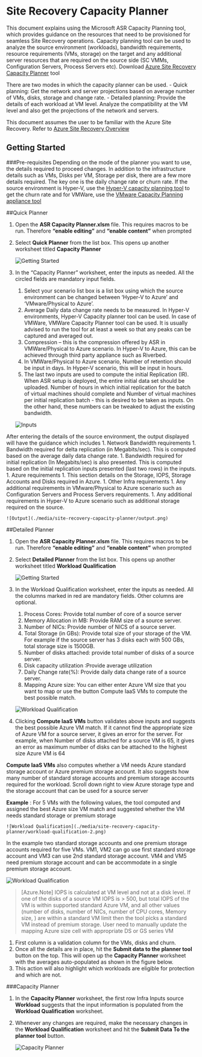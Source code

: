 <properties
	pageTitle="Site Recovery Capacity Planner | Microsoft Azure" 
	description="Azure Site Recovery coordinates the replication, failover and recovery of virtual machines and physical servers located on on-premises to Azure or to a secondary on-premises site." 
	services="site-recovery" 
	documentationCenter="" 
	authors="prateek9us" 
	manager="abhiag" 
	editor=""/>

<tags 
	ms.service="site-recovery" 
	ms.devlang="na"
	ms.topic="article"
	ms.tgt_pltfrm="na"
	ms.workload="storage-backup-recovery" 
	ms.date="11/27/2015" 
	ms.author="pratshar"/>

# Site Recovery Capacity Planner

This document explains using the Microsoft ASR Capacity Planning tool, which provides guidance on the resources that need to be provisioned for seamless Site Recovery operations. 
Capacity planning tool can be used to analyze the source environment (workloads), bandwidth requirements, resource requirements (VMs, storage) on the target and any additional server resources that are required on the source side (SC VMMs, Configuration Servers, Process Servers etc).  Download [Azure Site Recovery Capacity Planner](http://aka.ms/asr-capacity-planner-excel) tool
 
There are two modes in which the capacity planner can be used. 
    -	Quick planning: Get the network and server projections based on average number of VMs, disks, storage and change rate. 
    -	Detailed planning: Provide the details of each workload at VM level. Analyze the compatibility at the VM level and also get the projections of the network and servers.
     
This document assumes the user to be familiar with the Azure Site Recovery. Refer to [Azure Site Recovery Overview](site-recovery-overview)  

## Getting Started
###Pre-requisites
Depending on the mode of the planner you want to use, the details required to proceed changes. In addition to the infrastructure details such as VMs, Disks per VM, Storage per disk, there are a few more details required. The key one is the daily change rate or churn rate. If the source environment is Hyper-V, use the [Hyper-V capacity planning tool](https://www.microsoft.com/en-in/download/details.aspx?id=39057) to get the churn rate and for VMWare, use the [VMware Capacity Planning appliance tool](https://labs.vmware.com/flings/vsphere-replication-capacity-planning-appliance)

##Quick Planner
1.	Open the **ASR Capacity Planner.xlsm** file. This requires macros to be run. Therefore **“enable editing”** and **“enable content”** when prompted 
1.	Select **Quick Planner** from the list box. This opens up another worksheet titled **Capacity Planner**

	![Getting Started](./media/site-recovery-capacity-planner/getting-started.png)

1.	In the “Capacity Planner” worksheet, enter the inputs as needed. All the circled fields are mandatory input fields. 
	1.	Select your scenario list box is a list box using which the source environment can be changed between ‘Hyper-V to Azure’ and ‘VMware/Physical to Azure’.
	1. 	Average Daily data change rate needs to be measured. In Hyper-V environments, Hyper-V Capacity planner tool can be used. In case of VMWare, VMWare Capacity Planner tool can be used. It is usually advised to run the tool for at least a week so that any peaks can be captured and averaged out. 
	1. 	Compression – this is the compression offered by ASR in VMWare/Physical to Azure scenario. In Hyper-V to Azure, this can be achieved through third party appliance such as Riverbed. 
	1. In VMWare/Physical to Azure scenario, Number of retention should be input in days. In Hyper-V scenario, this will be input in hours. 
	1. The last two inputs are used to compute the initial Replication (IR). When ASR setup is deployed, the entire initial data set should be uploaded. Number of hours in which initial replication for the batch of virtual machines should complete and Number of virtual machines per initial replication batch - this is desired to be taken as inputs. On the other hand, these numbers can be tweaked to adjust the existing bandwidth. 

	![Inputs](./media/site-recovery-capacity-planner/inputs.png)

After entering the details of the source environment, the output displayed will have the guidance which includes
	1.	Network Bandwidth requirements
		1. Bandwidth required for delta replication (in Megabits/sec). This is computed based on the average daily data change rate. 
		1. Bandwidth required for initial replication (In Megabits/sec) is also presented. This is computed based on the initial replication inputs presented (last two rows) in the inputs. 
	1.	Azure requirements
		1. 	This section details on the Storage, IOPS, Storage Accounts and Disks required in Azure. 
	1. 	Other Infra requirements 
		1. Any additional requirements in VMware/Physical to Azure scenario such as Configuration Servers and Process Servers requirements. 
		1. 	Any additional requirements in Hyper-V to Azure scenario such as additional storage required on the source.
			
	![Output](./media/site-recovery-capacity-planner/output.png)
 
##Detailed Planner

1.	Open the **ASR Capacity Planner.xlsm** file. This requires macros to be run. Therefore **“enable editing”** and **“enable content”** when prompted 
1.	Select **Detailed Planner** from the list box. This opens up another worksheet titled **Workload Qualification**

	![Getting Started](./media/site-recovery-capacity-planner/getting-started-2.png)


1.	In the Workload Qualification worksheet, enter the inputs as needed. All the columns marked in red are mandatory fields.  Other columns are optional.
	1.	Process Cores: Provide total number of core of a source server
	1. Memory Allocation in MB:  Provide RAM size of a source server.
	1.	Number of NICs: Provide number of NICS of a source server.
	1. Total Storage (in GBs): Provide total size of your storage of the VM. For example if the source server has 3 disks each with 500 GBs, total storage size is 1500GB.
	1. Number of disks attached: provide total number of disks of a source server.
	1. Disk capacity utilization :Provide average utilization 
	1. Daily Change rate(%): Provide daily data change rate of a source server.
	1. Mapping Azure size: You can either enter Azure VM size that you want to map or use the button Compute IaaS VMs to compute the best possible match. 

	![Workload Qualification](./media/site-recovery-capacity-planner/workload-qualification.png)
 

1. Clicking **Compute IaaS VMs** button validates above inputs and suggests the best possible Azure VM match. If it cannot find the appropriate size of Azure VM for a source server, it gives an error for the server. For example, when Number of disks attached for a source VM is 65, it gives an error as maximum number of disks can be attached to the highest size Azure VM is 64


**Compute IaaS VMs** also computes whether a VM needs Azure standard storage account or Azure premium storage account. It also suggests how many number of standard storage accounts and premium storage accounts required for the workload. Scroll down right to view Azure storage type and the storage account that can be used for a source server
 
**Example** : For 5 VMs with the following values, the tool computed and assigned the best Azure size VM match and suggested whether the VM needs standard storage or premium storage

	![Workload Qualification](./media/site-recovery-capacity-planner/workload-qualification-2.png)

In the example two standard storage accounts and one premium storage accounts required for five VMs. VM1, VM2 can go use first standard storage account and VM3 can use 2nd standard storage account. VM4 and VM5 need premium storage account and can be accommodate in a single premium storage account.

![Workload Qualification](./media/site-recovery-capacity-planner/workload-qualification-3.png)


>[Azure.Note] IOPS is calculated at VM level and not at a disk level. If one of the disks of a source VM IOPS is > 500, but total IOPS of the VM is within supported standard Azure VM, and all other values (number of disks, number of NICs, number of CPU cores, Memory size, ) are within a standard VM limit then the tool picks a standard VM instead of premium storage.  User need to manually update the mapping Azure size cell with appropriate DS or GS series VM


1.	First column is a validation column for the VMs, disks and churn. 
1.	Once all the details are in place, hit the **Submit data to the planner tool** button on the top. This will open up the **Capacity Planner** worksheet with the averages auto-populated as shown in the figure below. 
1.	This action will also highlight which workloads are eligible for protection and which are not.


###Capacity Planner

1.	In the **Capacity Planner** worksheet, the first row Infra Inputs source **Workload** suggests that the input information is populated from the **Workload Qualification** worksheet.  
1.	Whenever any changes are required, make the necessary changes in the **Workload Qualification** worksheet and hit the **Submit Data To the planner tool** button. 

	![Capacity Planner](./media/site-recovery-capacity-planner/capacity-planner.png)


